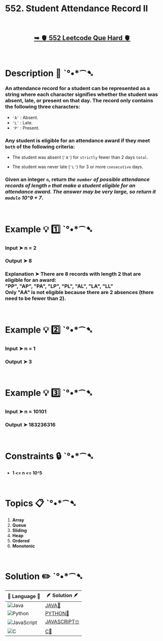 # 552. Student Attendance Record II

</br>

<h2 align="center"> 

<a href="https://leetcode.com/problems/student-attendance-record-ii/?envType=daily-question&envId=2024-05-24"><strong>➥ 🫀 552 Leetcode Que  Hard 🫀 </strong></a>
</h2>

</br>

# Description 📜 ˋ°•*⁀➷

### An attendance record for a student can be represented as a string where each character signifies whether the student was absent, late, or present on that day. The record only contains the following three characters:

- `'A'` : Absent.
- `'L'` : Late.
- `'P'` : Present.
### Any student is eligible for an attendance award if they meet `both` of the following criteria:

- The student was absent (`'A'`) for `strictly` fewer than 2 days `total`.

- The student was never late (`'L'`) for 3 or more `consecutive` days.

### Given an integer `n`, return *the `number` of possible attendance records of length `n` that make a student eligible for an attendance award. The answer may be very large, so return it `modulo` 10^9 + 7*.


</br>

# Example 💡 1️⃣ ˋ°•*⁀➷

  ### Input  ➤ n = 2

  ### Output  ➤ 8

  ### Explanation  ➤ There are 8 records with length 2 that are eligible for an award: </br> "PP", "AP", "PA", "LP", "PL", "AL", "LA", "LL" </br> Only "AA" is not eligible because there are 2 absences (there need to be fewer than 2).

</br>

# Example 💡 2️⃣ ˋ°•*⁀➷

  ### Input ➤  n = 1

  ### Output  ➤ 3 



</br>

# Example 💡 3️⃣ ˋ°•*⁀➷

  ### Input ➤ n = 10101

  ### Output  ➤  183236316

</br>

# Constraints 🔒 ˋ°•*⁀➷

- **1 <= n <= 10^5**

</br>

# Topics 📋 ˋ°•*⁀➷

1. **Array**
2. **Queue**
3. **Sliding**
4. **Heap**
5. **Ordered**
6. **Monotonic**


</br>

# Solution ✏️ ˋ°•*⁀➷

| 📒 Language 📒  | 🪶 Solution 🪶 |
| ------------- | ------------- |
|  ![Java](https://img.shields.io/badge/java-%23ED8B00.svg?style=for-the-badge&logo=openjdk&logoColor=white)  | [JAVA🍁](https://github.com/Prakhar-002/LEETCODE/blob/main/%F0%9F%93%9C%20Daily%20Challange%20%F0%9F%92%A1/05%20May%20%F0%9F%8C%88%202024/26%20-%2005%20-%202024%20---%20552.%20Student%20Attendance%20Record%20II%20%F0%9F%8D%B0%20%F0%9F%8D%81%20%E2%98%83%EF%B8%8F%20%F0%9F%92%96/%F0%9F%8D%81JAVA_552_StudentAttendanceRecord_II.java) |
|  ![Python](https://img.shields.io/badge/python-3670A0?style=for-the-badge&logo=python&logoColor=ffdd54)    | [PYTHON🍰](https://github.com/Prakhar-002/LEETCODE/blob/main/%F0%9F%93%9C%20Daily%20Challange%20%F0%9F%92%A1/05%20May%20%F0%9F%8C%88%202024/26%20-%2005%20-%202024%20---%20552.%20Student%20Attendance%20Record%20II%20%F0%9F%8D%B0%20%F0%9F%8D%81%20%E2%98%83%EF%B8%8F%20%F0%9F%92%96/%F0%9F%8D%B0PYTHON_552_StudentAttendanceRecord_II.py) |
| ![JavaScript](https://img.shields.io/badge/javascript-%23323330.svg?style=for-the-badge&logo=javascript&logoColor=%23F7DF1E)   | [JAVASCRIPT☃️](https://github.com/Prakhar-002/LEETCODE/blob/main/%F0%9F%93%9C%20Daily%20Challange%20%F0%9F%92%A1/05%20May%20%F0%9F%8C%88%202024/26%20-%2005%20-%202024%20---%20552.%20Student%20Attendance%20Record%20II%20%F0%9F%8D%B0%20%F0%9F%8D%81%20%E2%98%83%EF%B8%8F%20%F0%9F%92%96/%E2%98%83%EF%B8%8FJAVASCRIPT_552_StudentAttendanceRecord_II.js) |
|   ![C](https://img.shields.io/badge/c-%2300599C.svg?style=for-the-badge&logo=c&logoColor=white)   | [C💖](https://github.com/Prakhar-002/LEETCODE/blob/main/%F0%9F%93%9C%20Daily%20Challange%20%F0%9F%92%A1/05%20May%20%F0%9F%8C%88%202024/26%20-%2005%20-%202024%20---%20552.%20Student%20Attendance%20Record%20II%20%F0%9F%8D%B0%20%F0%9F%8D%81%20%E2%98%83%EF%B8%8F%20%F0%9F%92%96/%F0%9F%92%96C_552_StudentAttendanceRecord_II.c)  |

